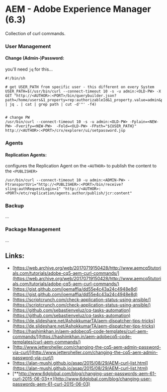 # AEM - Adobe Experience Manager \(6.3\)

Collection of curl commands.

### 

### User Management

#### Change \(Admin-\)Password:

you'll need `jq` for this...

```
#!/bin/sh

# get USER_PATH from specific user - this different on every System
USER_PATH=$(/usr/bin/curl --connect-timeout 10 -s -u admin:<OLD-PW> -X GET "http://<AUTHOR>:<PORT>/bin/querybuilder.json?path=/home/users&1_property=rep:authorizableId&1_property.value=admin&p.limit=-1" | jq . | cat | grep path | cut -d'"' -f4)


# change PW
/usr/bin/curl --connect-timeout 10 -s -u admin:<OLD-PW> -Fplain=<NEW-PW> -Fverify=<NEW-PW>  -Fold=<OLD-PW> -FPath="${USER_PATH}" http://<AUTHOR>:<PORT>/crx/explorer/ui/setpassword.jsp
```

### 

### Agents

#### Replication Agents:

configures the Replication Agent on the `<AUTHOR>` to publish the content to the `<PUBLISHER>`

```
/usr/bin/curl --connect-timeout 10 -u admin:<ADMIN-PW> -FtransportUri="http://<PUBLISHER>:<PORT>/bin/receive?sling:authRequestLogin=1" "http://<AUTHOR>:<PORT>/etc/replication/agents.author/publish/jcr:content"
```

### Backup

...

### Package Management

...

## 

## Links:

* [https://web.archive.org/web/20170719150428/http://www.aemcq5tutorials.com/tutorials/adobe-cq5-aem-curl-commands/](https://web.archive.org/web/20170719150428/http://www.aemcq5tutorials.com/tutorials/adobe-cq5-aem-curl-commands/)
* [https://gist.github.com/joemaffia/dd55e4c43a24c4948e8d](https://gist.github.com/joemaffia/dd55e4c43a24c4948e8d)
* [https://scriptcrunch.com/check-application-status-using-ansible/](https://scriptcrunch.com/check-application-status-using-ansible/)
* [https://github.com/sebastienveluz/cq-tasks-automation](https://github.com/sebastienveluz/cq-tasks-automation)
* [https://de.slideshare.net/AshokkumarTA/aem-dispatcher-tips-tricks](https://de.slideshare.net/AshokkumarTA/aem-dispatcher-tips-tricks)
* [https://hashimkhan.in/aem-adobecq5-code-templates/curl-aem-commands/](https://hashimkhan.in/aem-adobecq5-code-templates/curl-aem-commands/)
* [http://www.jetteroheller.com/changing-the-cq5-aem-admin-password-via-curl/](http://www.jetteroheller.com/changing-the-cq5-aem-admin-password-via-curl/)
* [https://alan-mushi.github.io/asap/2015/08/29/AEM-curl-list.html](https://alan-mushi.github.io/asap/2015/08/29/AEM-curl-list.html)
* [**http://www.6dglobal.com/blog/changing-user-passwords-aem-61-curl-2015-06-03**](http://www.6dglobal.com/blog/changing-user-passwords-aem-61-curl-2015-06-03)



